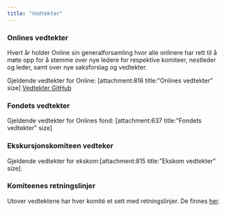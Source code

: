 ```yaml
---
title: "Vedtekter"
---
```


### Onlines vedtekter  
Hvert år holder Online sin generalforsamling hvor alle onlinere har rett til å møte opp for å stemme over nye ledere for respektive komiteer, nestleder og leder, samt over nye saksforslag og vedtekter.  

Gjeldende vedtekter for Online: [attachment:816 title:"Onlines vedtekter" size] [Vedtekter GitHub](https://github.com/dotkom/Onlines_Vedtekter/blob/master/vedtekter.pdf)  

### Fondets vedtekter
Gjeldende vedtekter for Onlines fond: [attachment:637 title:"Fondets vedtekter" size]

### Ekskursjonskomiteen vedteker 
Gjeldende vedtekter for ekskom:[attachment:815 title:"Ekskom vedtekter" size].  

### Komiteenes retningslinjer
Utover vedtektene har hver komité et sett med retningslinjer. De finnes [her](https://online.ntnu.no/wiki/online/info/innsikt-og-interface/retningslinjer/).